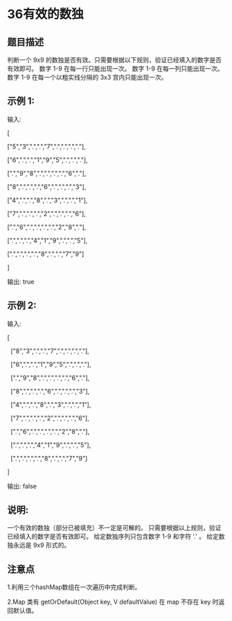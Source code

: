 # 36有效的数独

## 题目描述
判断一个 9x9 的数独是否有效。只需要根据以下规则，验证已经填入的数字是否有效即可。
数字 1-9 在每一行只能出现一次。
数字 1-9 在每一列只能出现一次。
数字 1-9 在每一个以粗实线分隔的 3x3 宫内只能出现一次。

## 示例 1:
输入:

[

  ["5","3",".",".","7",".",".",".","."],
  
  ["6",".",".","1","9","5",".",".","."],
  
  [".","9","8",".",".",".",".","6","."],
  
  ["8",".",".",".","6",".",".",".","3"],
  
  ["4",".",".","8",".","3",".",".","1"],
  
  ["7",".",".",".","2",".",".",".","6"],
  
  [".","6",".",".",".",".","2","8","."],
  
  [".",".",".","4","1","9",".",".","5"],
  
  [".",".",".",".","8",".",".","7","9"]

]

输出: true

## 示例 2:

输入:

[

  ["8","3",".",".","7",".",".",".","."],

  ["6",".",".","1","9","5",".",".","."],

  [".","9","8",".",".",".",".","6","."],

  ["8",".",".",".","6",".",".",".","3"],

  ["4",".",".","8",".","3",".",".","1"],

  ["7",".",".",".","2",".",".",".","6"],

  [".","6",".",".",".",".","2","8","."],


  [".",".",".","4","1","9",".",".","5"],

  [".",".",".",".","8",".",".","7","9"]

]

输出: false

## 说明:

一个有效的数独（部分已被填充）不一定是可解的。
只需要根据以上规则，验证已经填入的数字是否有效即可。
给定数独序列只包含数字 1-9 和字符 '.' 。
给定数独永远是 9x9 形式的。

## 注意点

1.利用三个hashMap数组在一次遍历中完成判断。

2.Map 类有 getOrDefault(Object key, V defaultValue) 在 map 不存在
 key 时返回默认值。